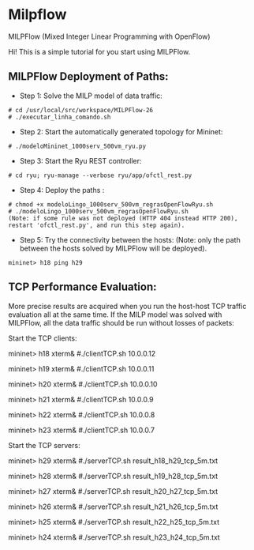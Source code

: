 Milpflow 
========

MILPFlow (Mixed Integer Linear Programming with OpenFlow)

Hi! This is a simple tutorial for you start using MILPFlow.


MILPFlow Deployment of Paths:
----------------------------

* Step 1: Solve the MILP model of data traffic:

```
# cd /usr/local/src/workspace/MILPFlow-26
# ./executar_linha_comando.sh
```

* Step 2: Start the automatically generated topology for Mininet:

```
# ./modeloMininet_1000serv_500vm_ryu.py
```

* Step 3: Start the Ryu REST controller:

```
# cd ryu; ryu-manage --verbose ryu/app/ofctl_rest.py
```

* Step 4: Deploy the paths :

```
# chmod +x modeloLingo_1000serv_500vm_regrasOpenFlowRyu.sh
# ./modeloLingo_1000serv_500vm_regrasOpenFlowRyu.sh
(Note: if some rule was not deployed (HTTP 404 instead HTTP 200), restart 'ofctl_rest.py', and run this step again).
```

* Step 5: Try the connectivity between the hosts:
(Note: only the path between the hosts solved by MILPFlow will be deployed).


```
mininet> h18 ping h29
```


TCP Performance Evaluation:
--------------------------

More precise results are acquired when you run the host-host TCP traffic evaluation all at the same time. If the MILP model was solved with MILPFlow, all the data traffic should be run without losses of packets:

Start the TCP clients:

mininet> h18 xterm&
#./clientTCP.sh 10.0.0.12

mininet> h19 xterm&
#./clientTCP.sh 10.0.0.11

mininet> h20 xterm&
#./clientTCP.sh 10.0.0.10

mininet> h21 xterm&
#./clientTCP.sh 10.0.0.9

mininet> h22 xterm&
#./clientTCP.sh 10.0.0.8

mininet> h23 xterm&
#./clientTCP.sh 10.0.0.7


Start the TCP servers:

mininet> h29 xterm&
#./serverTCP.sh result_h18_h29_tcp_5m.txt

mininet> h28 xterm&
#./serverTCP.sh result_h19_h28_tcp_5m.txt

mininet> h27 xterm&
#./serverTCP.sh result_h20_h27_tcp_5m.txt

mininet> h26 xterm&
#./serverTCP.sh result_h21_h26_tcp_5m.txt

mininet> h25 xterm&
#./serverTCP.sh result_h22_h25_tcp_5m.txt

mininet> h24 xterm&
#./serverTCP.sh result_h23_h24_tcp_5m.txt

